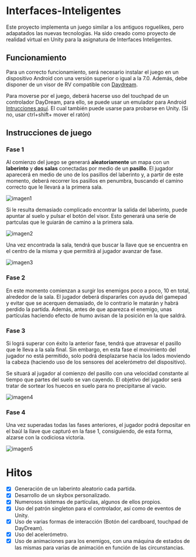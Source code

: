 # Interfaces-Inteligentes


Este proyecto implementa un juego similar a los antiguos roguelikes, pero adapatados las nuevas tecnologías. Ha sido creado como proyecto de realidad virtual en Unity para la asignatura de Interfaces Inteligentes. 

## Funcionamiento

Para un correcto funcionamiento, será necesario instalar el juego en un dispositivo Android con una versión superior o igual a la 7.0. Además, debe disponer de un visor de RV compatible con [Daydream](https://vr.google.com/daydream/).


Para moverse por el juego, deberá hacerse uso del touchpad de un controlador DayDream, para ello, se puede usar un emulador para Android [Intrucciones aquí](https://developers.google.com/vr/daydream/controller-emulator). El cual también puede usarse para probarse en Unity. (Si no, usar ctrl+shift+ mover el ratón)

## Instrucciones de juego

### Fase 1
Al comienzo del juego se generará **aleatoriamente** un mapa con un **laberinto** y **dos salas** conectadas por medio de un **pasillo**. El jugador aparecerá en medio de uno de los pasillos del laberinto y, a partir de este momento, deberá recorrer los pasillos en penumbra, buscando el camino correcto que le llevará a la primera sala.

![imagen1](img/image1)

Si le resulta demasiado complicado encontrar la salida del laberinto, puede apuntar al suelo y pulsar el botón del visor. Esto generará una serie de partculas que le guiarán de camino a la primera sala.

![imagen2](img/image2)

Una vez encontrada la sala, tendrá que buscar la llave que se encuentra en el centro de la misma y que permitirá al jugador avanzar de fase.

![imagen3](img/image3)

### Fase 2
En este momento comienzan a surgir los enemigos poco a poco, 10 en total, alrededor de la sala. El jugador deberá dispararles con ayuda del gamepad y evitar que se acerquen demasiado, de lo contrario le matarán y habrá perdido la partida. Además, antes de que aparezca el enemigo, unas partículas haciendo efecto de humo avisan de la posición en la que saldrá.

### Fase 3 

Si lográ superar con éxito la anterior fase, tendrá que atravesar el pasillo que le lleva a la sala final. Sin embargo, en esta fase el movimiento del jugador no está permitido, solo podrá desplazarse hacia los lados moviendo la cabeza (haciendo uso de los sensores del acelerómetro del dispositivo). 

Se situará al jugador al comienzo del pasillo con una velocidad constante al tiempo que partes del suelo se van cayendo. El objetivo del jugador será tratar de sortear los huecos en suelo para no precipitarse al vacio.


![imagen4](img/image4)

### Fase 4

Una vez superadas todas las fases anteriores, el jugador podrá depositar en el baúl la llave que capturó en la fase 1, consiguiendo, de esta forma, alzarse con la codiciosa victoria. 


![imagen5](img/image5)


# Hitos 

* [x] Generación de un laberinto aleatorio cada partida. 
* [x] Desarrollo de un skybox personalizado.
* [x] Numerosos sistemas de partículas, algunos de ellos propios.
* [x] Uso del patrón singleton para el controlador, así como de eventos de Unity.
* [x] Uso de varias formas de interacción (Botón del cardboard, touchpad de DayDream).
* [x] Uso del acelerómetro.
* [x] Uso de animaciones para los enemigos, con una máquina de estados de las mismas para varias de animación en función de las circunstancias.
